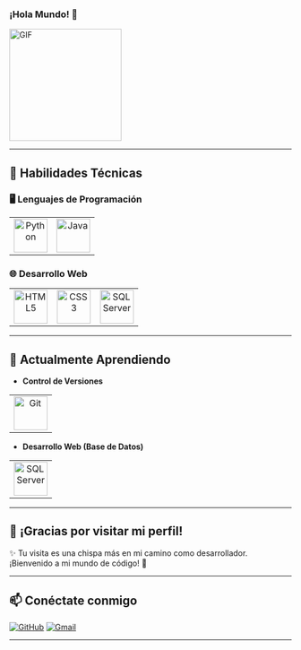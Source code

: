 ### ¡Hola Mundo! :yellow_heart:

<img alt="GIF" src="https://i.pinimg.com/originals/9e/a7/2e/9ea72ef078139ced289852e8a4ea0c5c.gif" width="200"/>

---

## 🧠 Habilidades Técnicas

### 🖥️ Lenguajes de Programación

<table>
  <tr>
    <td align="center" width="50%">
      <img height="60px" src="https://www.vectorlogo.zone/logos/python/python-ar21.svg" alt="Python">
    </td>
    <td align="center" width="50%">
      <img height="60px" src="https://www.vectorlogo.zone/logos/java/java-ar21.svg" alt="Java">
    </td>
  </tr>
</table>

### 🌐 Desarrollo Web

<table>
  <tr>
    <td align="center" width="33%">
      <img height="60px" src="https://www.vectorlogo.zone/logos/w3_html5/w3_html5-ar21.svg" alt="HTML5">
    </td>
    <td align="center" width="33%">
      <img height="60px" src="https://1000logos.net/wp-content/uploads/2020/09/CSS-Logo.png" alt="CSS3">
    </td>
    <td align="center" width="33%">
      <img height="60px" src="https://www.svgrepo.com/show/303229/microsoft-sql-server-logo.svg" alt="SQL Server">
    </td>
  </tr>
</table>

---

## 🚀 Actualmente Aprendiendo

- **Control de Versiones**

<table>
  <tr>
    <td align="center" width="100%">
      <img height="60px" src="https://www.vectorlogo.zone/logos/git-scm/git-scm-ar21.svg" alt="Git">
    </td>
  </tr>
</table>

- **Desarrollo Web (Base de Datos)**

<table>
  <tr>
    <td align="center" width="100%">
      <img height="60px" src="https://www.svgrepo.com/show/303229/microsoft-sql-server-logo.svg" alt="SQL Server">
    </td>
  </tr>
</table>

---

## 🙌 ¡Gracias por visitar mi perfil!

✨ Tu visita es una chispa más en mi camino como desarrollador. ¡Bienvenido a mi mundo de código! 🚀

---

## 📫 Conéctate conmigo

<p>
  <a href="https://github.com/Aklan32"><img src="https://img.shields.io/badge/-Aklan32-black?logo=github&style=flat-square" alt="GitHub"/></a>
  <a href="mailto:mateo2811123@gmail.com"><img src="https://img.shields.io/badge/-mateo2811123@gmail.com-red?logo=gmail&style=flat-square" alt="Gmail"/></a>
  <!-- Agrega tu LinkedIn aquí cuando tengas el enlace -->
</p>

---

<!-- Puedes eliminar esta línea si no deseas atribución -->
<!-- Last Edited on: 09/06/2025 --
